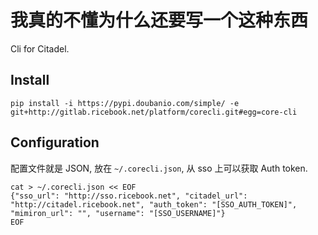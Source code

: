 我真的不懂为什么还要写一个这种东西
=================================

Cli for Citadel.

## Install

```shell
pip install -i https://pypi.doubanio.com/simple/ -e git+http://gitlab.ricebook.net/platform/corecli.git#egg=core-cli
```

## Configuration

配置文件就是 JSON, 放在 `~/.corecli.json`, 从 sso 上可以获取 Auth token.

```shell
cat > ~/.corecli.json << EOF
{"sso_url": "http://sso.ricebook.net", "citadel_url": "http://citadel.ricebook.net", "auth_token": "[SSO_AUTH_TOKEN]", "mimiron_url": "", "username": "[SSO_USERNAME]"}
EOF
```
